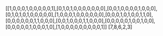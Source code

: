 ​
[[1,0,0,0,1,0,0,0,0,0,1],[0,1,0,1,0,0,0,0,0,0,0],[0,0,1,0,0,0,0,1,0,0,0],[0,1,0,1,0,1,0,0,0,0,0],[1,0,0,0,1,0,0,0,0,0,0],[0,0,0,1,0,1,0,0,1,1,0],[0,0,0,0,0,0,1,1,0,0,0],[0,0,1,0,0,0,1,1,0,0,0],[0,0,0,0,0,1,0,0,1,0,0],[0,0,0,0,0,1,0,0,0,1,0],[1,0,0,0,0,0,0,0,0,0,1]]
[7,8,6,2,3]